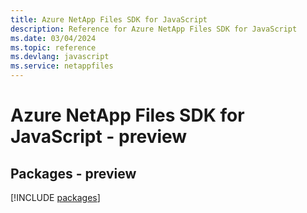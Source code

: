 ```yaml
---
title: Azure NetApp Files SDK for JavaScript
description: Reference for Azure NetApp Files SDK for JavaScript
ms.date: 03/04/2024
ms.topic: reference
ms.devlang: javascript
ms.service: netappfiles
---
```

# Azure NetApp Files SDK for JavaScript - preview
## Packages - preview
[!INCLUDE [packages](netapp-files-index.md)]